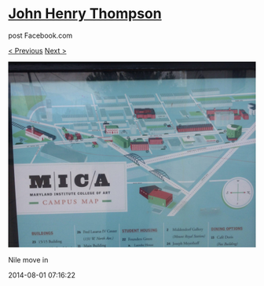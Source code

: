 # [John Henry Thompson](../README.md)
post Facebook.com

[< Previous](2014-08-01-9.md) [Next >](2014-08-01-11.md)

[![](../media/2014-08-01/Nile-move-in-9.jpg)](../README.md)

Nile move in

2014-08-01 07:16:22